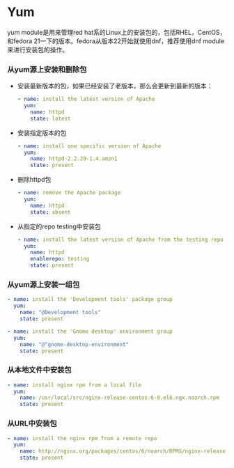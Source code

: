# Yum

yum module是用来管理red hat系的Linux上的安装包的，包括RHEL，CentOS，和fedora 21一下的版本。fedora从版本22开始就使用dnf，推荐使用dnf module来进行安装包的操作。



### 从yum源上安装和删除包

* 安装最新版本的包，如果已经安装了老版本，那么会更新到最新的版本：
  ```yaml
  - name: install the latest version of Apache
    yum:
      name: httpd
      state: latest
  ```

* 安装指定版本的包

  ```yaml
  - name: install one specific version of Apache
    yum:
      name: httpd-2.2.29-1.4.amzn1
      state: present
  ```

* 删除httpd包

  ```yaml
  - name: remove the Apache package
    yum:
      name: httpd
      state: absent
  ```

* 从指定的repo testing中安装包

  ```yaml
  - name: install the latest version of Apache from the testing repo
    yum:
      name: httpd
      enablerepo: testing
      state: present
  ```



### 从yum源上安装一组包

```yaml
- name: install the 'Development tools' package group
  yum:
    name: "@Development tools"
    state: present

- name: install the 'Gnome desktop' environment group
  yum:
    name: "@^gnome-desktop-environment"
    state: present
```



### 从本地文件中安装包

```yaml
- name: install nginx rpm from a local file
  yum:
    name: /usr/local/src/nginx-release-centos-6-0.el6.ngx.noarch.rpm
    state: present
```



### 从URL中安装包

```yaml
- name: install the nginx rpm from a remote repo
  yum:
    name: http://nginx.org/packages/centos/6/noarch/RPMS/nginx-release-centos-6-0.el6.ngx.noarch.rpm
    state: present
```
